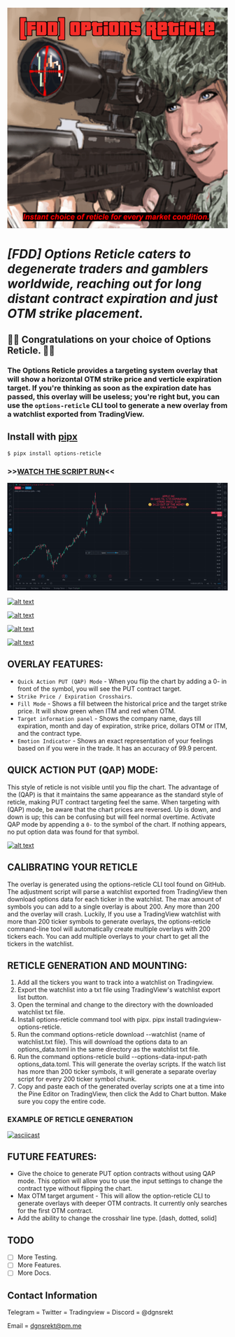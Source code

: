 
![alt text](images/options_reticle_v4.png)

<!-- # [FDD] **Options Reticle** -->
# ***[FDD] Options Reticle caters to degenerate traders and gamblers worldwide, reaching out for long distant contract expiration and just OTM strike placement.***

## 🍾🍾 **Congratulations on your choice of Options Reticle.** 🎉🎉

### The Options Reticle provides a targeting system overlay that will show a horizontal OTM strike price and verticle expiration target. If you're thinking as soon as the expiration date has passed, this overlay will be useless; you're right but, you can use the `options-reticle` CLI tool to generate a new overlay from a watchlist exported from TradingView.


## Install with [pipx](https://github.com/pipxproject/pipx)

```bash
$ pipx install options-reticle
```
### >>[WATCH THE SCRIPT RUN](https://asciinema.org/a/366342)<<

![alt text](images/aapl_basic.gif)

[![alt text](https://www.tradingview.com/x/U95ddn6i/)](https://www.tradingview.com/x/U95ddn6i/)

[![alt text](https://www.tradingview.com/x/bjJedDvF/)](https://www.tradingview.com/x/bjJedDvF/)

[![alt text](https://www.tradingview.com/x/c1Md17a8/)](https://www.tradingview.com/x/c1Md17a8/)

[![alt text](https://www.tradingview.com/x/cLFQzQFW/)](https://www.tradingview.com/x/cLFQzQFW/)


## OVERLAY FEATURES:
* `Quick Action PUT (QAP) Mode` - When you flip the chart by adding a 0- in front of the symbol, you will see the PUT contract target.
* `Strike Price / Expiration Crosshairs`.
* `Fill Mode` - Shows a fill between the historical price and the target strike price. It will show green when ITM and red when OTM.
* `Target information panel` - Shows the company name, days till expiration, month and day of expiration, strike price, dollars OTM or ITM, and the contract type.
* `Emotion Indicator` - Shows an exact representation of your feelings based on if you were in the trade. It has an accuracy of 99.9 percent.

## QUICK ACTION PUT (QAP) MODE:
This style of reticle is not visible until you flip the chart. The advantage of the (QAP) is that it maintains the same appearance as the standard style of reticle, making PUT contract targeting feel the same. When targeting with (QAP) mode, be aware that the chart prices are reversed. Up is down, and down is up; this can be confusing but will feel normal overtime. Activate QAP mode by appending a `0-` to the symbol of the chart. If nothing appears, no put option data was found for that symbol.

[![alt text](https://www.tradingview.com/x/z9Uqdo2h/)](https://www.tradingview.com/x/z9Uqdo2h/)

## CALIBRATING YOUR RETICLE
The overlay is generated using the options-reticle CLI tool found on GitHub. The adjustment script will parse a watchlist exported from TradingView then download options data for each ticker in the watchlist. The max amount of symbols you can add to a single overlay is about 200. Any more than 200 and the overlay will crash. Luckily, If you use a TradingView watchlist with more than 200 ticker symbols to generate overlays, the options-reticle command-line tool will automatically create multiple overlays with 200 tickers each. You can add multiple overlays to your chart to get all the tickers in the watchlist.

## RETICLE GENERATION AND MOUNTING:
1. Add all the tickers you want to track into a watchlist on Tradingview.
2. Export the watchlist into a txt file using TradingView's watchlist export list button.
3. Open the terminal and change to the directory with the downloaded watchlist txt file.
4. Install options-reticle command tool with pipx. pipx install tradingview-options-reticle.
5. Run the command options-reticle download --watchlist {name of watchlist.txt file}. This will download the options data to an options_data.toml in the same directory as the watchlist txt file.
6. Run the command options-reticle build --options-data-input-path options_data.toml. This will generate the overlay scripts. If the watch list has more than 200 ticker symbols, it will generate a separate overlay script for every 200 ticker symbol chunk.
7. Copy and paste each of the generated overlay scripts one at a time into the Pine Editor on TradingView, then click the Add to Chart button. Make sure you copy the entire code.

### EXAMPLE OF RETICLE GENERATION
[![asciicast](https://asciinema.org/a/366342.png)](https://asciinema.org/a/366342)

## FUTURE FEATURES:
* Give the choice to generate PUT option contracts without using QAP mode. This option will allow you to use the input settings to change the contract type without flipping the chart.
* Max OTM target argument - This will allow the option-reticle CLI to generate overlays with deeper OTM contracts. It currently only searches for the first OTM contract.
* Add the ability to change the crosshair line type. [dash, dotted, solid]

## TODO
* [ ] More Testing.
* [ ] More Features.
* [ ] More Docs.

## Contact Information
Telegram = Twitter = Tradingview = Discord = @dgnsrekt

Email = dgnsrekt@pm.me
